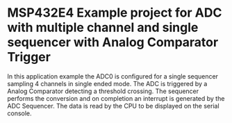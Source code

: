 # MSP432E4 Example project for ADC with multiple channel and single sequencer with Analog Comparator Trigger

In this application example the ADC0 is configured for a single sequencer sampling 4 channels in single 
 ended mode. The ADC is triggered by a Analog Comparator detecting a threshold crossing. The sequencer
 performs the conversion and on completion an interrupt is generated by the ADC Sequencer. The data is 
 read by the CPU to be displayed on the serial console.